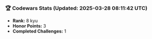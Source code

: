 ### 🏆 Codewars Stats (Updated: 2025-03-28 08:11:42 UTC)

- **Rank:** 8 kyu
- **Honor Points:** 3
- **Completed Challenges:** 1

